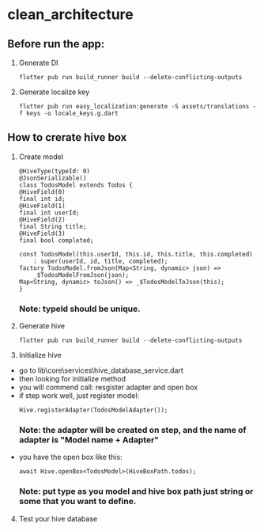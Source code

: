 # clean_architecture

## Before run the app:
1. Generate DI
    ``` 
    flutter pub run build_runner build --delete-conflicting-outputs
    ```

2. Generate localize key
    ``` 
    flutter pub run easy_localization:generate -S assets/translations -f keys -o locale_keys.g.dart
    ```
## How to crerate hive box
1. Create model
    ```
    @HiveType(typeId: 0)
    @JsonSerializable()
    class TodosModel extends Todos {
    @HiveField(0)
    final int id;
    @HiveField(1)
    final int userId;
    @HiveField(2)
    final String title;
    @HiveField(3)
    final bool completed;

    const TodosModel(this.userId, this.id, this.title, this.completed)
        : super(userId, id, title, completed);
    factory TodosModel.fromJson(Map<String, dynamic> json) =>
        _$TodosModelFromJson(json);
    Map<String, dynamic> toJson() => _$TodosModelToJson(this);
    }
    ```
    ### Note: typeId should be unique.
2. Generate hive
    ```
    flutter pub run build_runner build --delete-conflicting-outputs
    ```
3. Initialize hive
- go to lib\core\services\hive_database_service.dart
- then looking for initialize method
- you will commend call: resgister adapter and open box
- if step work well, just register model:
    ```
    Hive.registerAdapter(TodosModelAdapter());
    ```
    ### Note: the adapter will be created on step, and the name of adapter is "Model name + Adapter"
- you have the open box like this:
    ```
    await Hive.openBox<TodosModel>(HiveBoxPath.todos);
    ```
    ### Note: put type as you model and hive box path just string or some that you want to define.
4. Test your hive database
